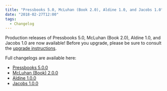 ```yaml
---
title: "Pressbooks 5.0, McLuhan (Book 2.0), Aldine 1.0, and Jacobs 1.0"
date: "2018-02-27T12:00"
tags:
  - Changelog
---
```


Production releases of Pressbooks 5.0, McLuhan (Book 2.0), Aldine 1.0, and Jacobs 1.0 are
now available! Before you upgrade, please be sure to consult the
[upgrade instructions](https://docs.pressbooks.org/upgrading/#upgrading-to-pressbooks-5-x).

Full changelogs are available here:

- [Pressbooks 5.0.0](https://docs.pressbooks.org/changelog/pressbooks/#5-0-0)
- [McLuhan (Book) 2.0.0](https://docs.pressbooks.org/changelog/pressbooks-book/#2-0-0)
- [Aldine 1.0.0](https://docs.pressbooks.org/changelog/pressbooks-aldine/#1-0-0)
- [Jacobs 1.0.0](https://docs.pressbooks.org/changelog/pressbooks-jacobs/#1-0-0)
